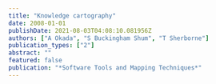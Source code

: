 ```yaml
---
title: "Knowledge cartography"
date: 2008-01-01
publishDate: 2021-08-03T04:08:10.081956Z
authors: ["A Okada", "S Buckingham Shum", "T Sherborne"]
publication_types: ["2"]
abstract: ""
featured: false
publication: "*Software Tools and Mapping Techniques*"
---
```


